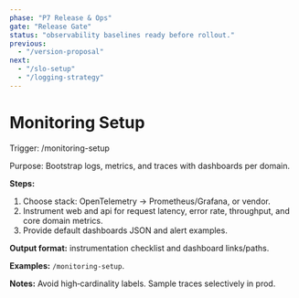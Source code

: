 ```yaml
---
phase: "P7 Release & Ops"
gate: "Release Gate"
status: "observability baselines ready before rollout."
previous:
  - "/version-proposal"
next:
  - "/slo-setup"
  - "/logging-strategy"
---
```


# Monitoring Setup

Trigger: /monitoring-setup

Purpose: Bootstrap logs, metrics, and traces with dashboards per domain.

**Steps:**

1. Choose stack: OpenTelemetry → Prometheus/Grafana, or vendor.
2. Instrument web and api for request latency, error rate, throughput, and core domain metrics.
3. Provide default dashboards JSON and alert examples.

**Output format:** instrumentation checklist and dashboard links/paths.

**Examples:** `/monitoring-setup`.

**Notes:** Avoid high‑cardinality labels. Sample traces selectively in prod.

